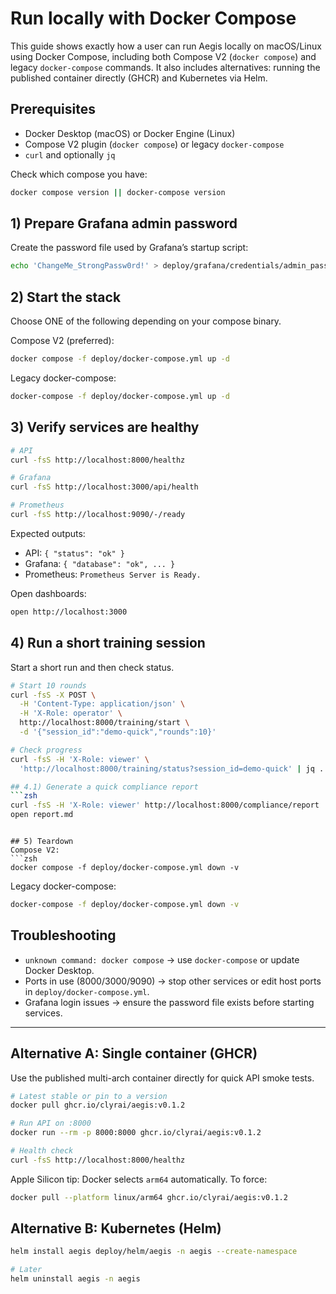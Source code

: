 # Run locally with Docker Compose

This guide shows exactly how a user can run Aegis locally on macOS/Linux using Docker Compose, including both Compose V2 (`docker compose`) and legacy `docker-compose` commands. It also includes alternatives: running the published container directly (GHCR) and Kubernetes via Helm.

## Prerequisites
- Docker Desktop (macOS) or Docker Engine (Linux)
- Compose V2 plugin (`docker compose`) or legacy `docker-compose`
- `curl` and optionally `jq`

Check which compose you have:
```zsh
docker compose version || docker-compose version
```

## 1) Prepare Grafana admin password
Create the password file used by Grafana’s startup script:
```zsh
echo 'ChangeMe_StrongPassw0rd!' > deploy/grafana/credentials/admin_password.txt
```

## 2) Start the stack
Choose ONE of the following depending on your compose binary.

Compose V2 (preferred):
```zsh
docker compose -f deploy/docker-compose.yml up -d
```

Legacy docker-compose:
```zsh
docker-compose -f deploy/docker-compose.yml up -d
```

## 3) Verify services are healthy
```zsh
# API
curl -fsS http://localhost:8000/healthz

# Grafana
curl -fsS http://localhost:3000/api/health

# Prometheus
curl -fsS http://localhost:9090/-/ready
```
Expected outputs:
- API: `{ "status": "ok" }`
- Grafana: `{ "database": "ok", ... }`
- Prometheus: `Prometheus Server is Ready.`

Open dashboards:
```zsh
open http://localhost:3000
```

## 4) Run a short training session
Start a short run and then check status.
```zsh
# Start 10 rounds
curl -fsS -X POST \
  -H 'Content-Type: application/json' \
  -H 'X-Role: operator' \
  http://localhost:8000/training/start \
  -d '{"session_id":"demo-quick","rounds":10}'

# Check progress
curl -fsS -H 'X-Role: viewer' \
  'http://localhost:8000/training/status?session_id=demo-quick' | jq .

## 4.1) Generate a quick compliance report
```zsh
curl -fsS -H 'X-Role: viewer' http://localhost:8000/compliance/report | jq -r .markdown > report.md
open report.md
```
```

## 5) Teardown
Compose V2:
```zsh
docker compose -f deploy/docker-compose.yml down -v
```

Legacy docker-compose:
```zsh
docker-compose -f deploy/docker-compose.yml down -v
```

## Troubleshooting
- `unknown command: docker compose` → use `docker-compose` or update Docker Desktop.
- Ports in use (8000/3000/9090) → stop other services or edit host ports in `deploy/docker-compose.yml`.
- Grafana login issues → ensure the password file exists before starting services.

---

## Alternative A: Single container (GHCR)
Use the published multi-arch container directly for quick API smoke tests.
```zsh
# Latest stable or pin to a version
docker pull ghcr.io/clyrai/aegis:v0.1.2

# Run API on :8000
docker run --rm -p 8000:8000 ghcr.io/clyrai/aegis:v0.1.2

# Health check
curl -fsS http://localhost:8000/healthz
```

Apple Silicon tip: Docker selects `arm64` automatically. To force:
```zsh
docker pull --platform linux/arm64 ghcr.io/clyrai/aegis:v0.1.2
```

## Alternative B: Kubernetes (Helm)
```zsh
helm install aegis deploy/helm/aegis -n aegis --create-namespace

# Later
helm uninstall aegis -n aegis
```
